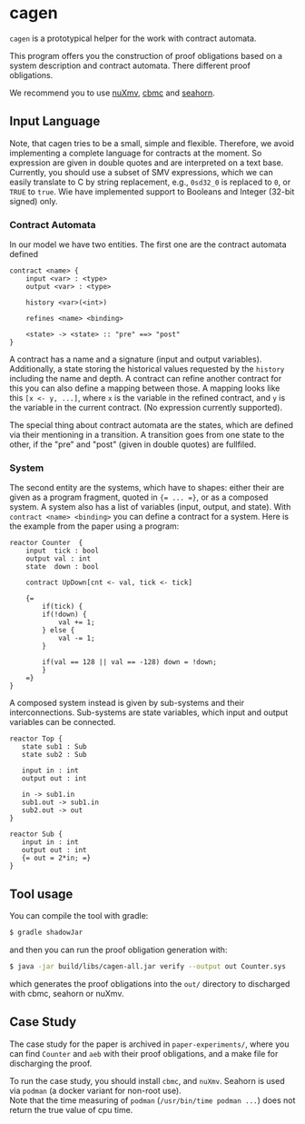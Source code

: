 # cagen

`cagen` is a prototypical helper for the work with contract automata. 

This program offers you the construction of proof obligations based on a system description and contract automata. 
There different proof obligations. 

We recommend you to use [nuXmv](https://nuxmv.fkb.eu), [cbmc](https://www.cprover.org/cbmc/) and [seahorn](https://github.com/seahorn/seahorn).

## Input Language

Note, that cagen tries to be a small, simple and flexible. Therefore, we  avoid implementing a complete language for contracts at the moment. So expression are given in double quotes and are interpreted on a text base. Currently, you should use a subset of SMV expressions, 
which we can easily translate to C by string replacement, e.g., `0sd32_0` is replaced to `0`, or `TRUE` to `true`. Wie have implemented support to Booleans and Integer (32-bit signed) only. 


### Contract Automata 

In our model we have two entities. The first one are the contract automata defined
```
contract <name> {
    input <var> : <type>
    output <var> : <type>

    history <var>(<int>)

    refines <name> <binding>    

    <state> -> <state> :: "pre" ==> "post"    
}
```

A contract has a name and a signature (input and output variables). Additionally, a state storing the historical values requested by the `history` including the name and depth. A contract can refine another contract for this you can also define a mapping between those. A mapping looks like this `[x <- y, ...]`, where `x` is the variable in the refined contract, and `y` is the variable in the current contract. (No expression currently supported).

The special thing about contract automata are the states, which are defined via their mentioning in a transition. A transition goes from one state to the other, if the "pre" and "post" (given in double quotes) are fullfiled.

### System 

The second entity are the systems, which have to shapes: either their are given as a program fragment, quoted in `{= ... =}`, or as a composed system. A system also has a list of variables (input, output, and state). With `contract <name> <binding>` you can define a contract for a system.
Here is the example from the paper using a program:

``` 
reactor Counter  {
    input  tick : bool
    output val : int
    state  down : bool

    contract UpDown[cnt <- val, tick <- tick]

    {=
        if(tick) {
        if(!down) {
            val += 1;
        } else {
            val -= 1;
        }

        if(val == 128 || val == -128) down = !down;
        }
    =}
}
```

A composed system instead is given by sub-systems and their interconnections. Sub-systems are state variables, which input and output variables can be connected.

```
reactor Top {
   state sub1 : Sub
   state sub2 : Sub

   input in : int
   output out : int

   in -> sub1.in
   sub1.out -> sub1.in
   sub2.out -> out
}

reactor Sub {
   input in : int
   output out : int
   {= out = 2*in; =}
}
```

## Tool usage

You can compile the tool with gradle: 
```sh
$ gradle shadowJar
```
and then you can run the proof obligation generation with:
```sh
$ java -jar build/libs/cagen-all.jar verify --output out Counter.sys
```
which generates the proof obligations into the `out/` directory to discharged with cbmc, seahorn or nuXmv. 

## Case Study

The case study for the paper is archived in `paper-experiments/`, where you can find `Counter` and `aeb` with their proof obligations, and a make file for discharging the proof. 

To run the case study, you should install `cbmc`, and `nuXmv`. Seahorn is used via `podman` (a docker variant for non-root use).  
Note that the time measuring of `podman` (`/usr/bin/time podman ...`) does not return the true value of cpu time. 

